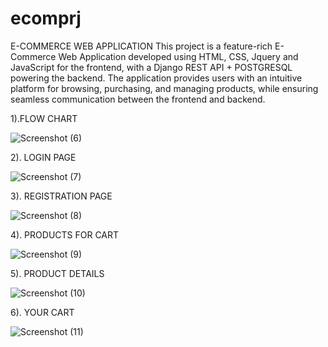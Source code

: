 # ecomprj

E-COMMERCE WEB APPLICATION
This project is a feature-rich E-Commerce Web Application developed using HTML, CSS, Jquery and JavaScript for the frontend, with a Django REST API + POSTGRESQL powering the backend. The application provides users with an intuitive platform for browsing, purchasing, and managing products, while ensuring seamless communication between the frontend and backend.


1).FLOW CHART

![Screenshot (6)](https://github.com/user-attachments/assets/c0ab267e-6b8d-435f-b0a9-e0213e1ea465)

2). LOGIN PAGE

![Screenshot (7)](https://github.com/user-attachments/assets/6ae98609-3099-4399-9472-71c53a04ca27)

3). REGISTRATION PAGE

![Screenshot (8)](https://github.com/user-attachments/assets/0dbb2f9d-143f-4048-9da2-4b0d639260fb)

4). PRODUCTS FOR CART

![Screenshot (9)](https://github.com/user-attachments/assets/64e84631-c76d-4b51-bc65-27b562993f5f)

5). PRODUCT DETAILS

![Screenshot (10)](https://github.com/user-attachments/assets/0398067c-2cc6-4255-a911-a785ab81e4a6)

6). YOUR CART

![Screenshot (11)](https://github.com/user-attachments/assets/2dfb1140-7e9a-43e3-8154-972b0e5e5788)




